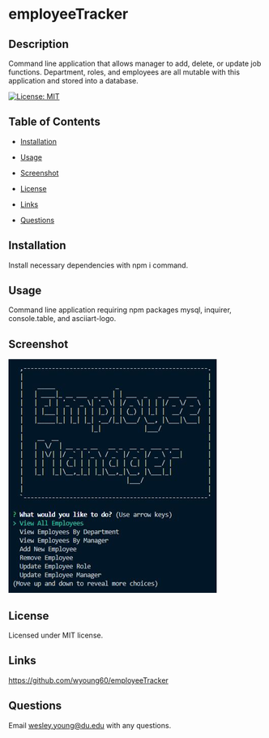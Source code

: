 # employeeTracker

## Description

Command line application that allows manager to add, delete, or update job functions. Department, roles, and employees are all mutable with this application and stored into a database.

[![License: MIT](https://img.shields.io/badge/License-MIT-yellow.svg)](https://opensource.org/licenses/MIT)

## Table of Contents

- [Installation](#installation)

- [Usage](#usage)

- [Screenshot](#screenshot)

- [License](#license)

- [Links](#links)

- [Questions](#questions)

## Installation

Install necessary dependencies with npm i command.

## Usage

Command line application requiring npm packages mysql, inquirer, console.table, and asciiart-logo.

## Screenshot

<img src = "./Images/Screenshot.JPG">

## License

Licensed under MIT license.

## Links

https://github.com/wyoung60/employeeTracker

## Questions

Email wesley.young@du.edu with any questions.
